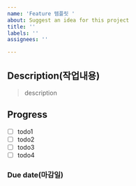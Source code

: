 ```yaml
---
name: 'Feature 템플릿 '
about: Suggest an idea for this project
title: ''
labels: ''
assignees: ''

---
```


## Description(작업내용)

> description

## Progress

- [ ] todo1
- [ ] todo2
- [ ] todo3
- [ ] todo4

### Due date(마감일)
